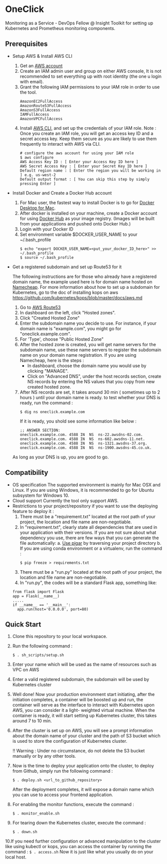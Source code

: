 # OneClick
Monitoring as a Service - DevOps Fellow @ Insight
Toolkit for setting up Kubernetes and Prometheus monitoring components.

## Prerequisites 

- Setup AWS & Install AWS CLI
  1. Get an [AWS account](https://aws.amazon.com/)
  2. Create an IAM admin user and group on either AWS console, It is not recommended to set everything up with root identity
     (the one u login with email).
  3. Grant the following IAM permissions to your IAM role in order to use the tool.
      ```
      AmazonEC2FullAccess
      AmazonRoute53FullAccess
      AmazonS3FullAccess
      IAMFullAccess
      AmazonVPCFullAccess
      ```
  4. Install [AWS CLI](https://docs.aws.amazon.com/cli/latest/userguide/cli-chap-install.html), and set up the
     credentials of your IAM role.
     Note : Once you create an IAM role, you will get an access key ID and a secret access key. Keep them secure as you 
     are likely to use them frequently to interact with AWS via CLI.
     ```
     # configure the aws account for using your IAM role
     $ aws configure
     AWS Access Key ID : [ Enter your Access Key ID here ]
     AWS Secret Access Key : [ Enter your Secret Key ID here ]
     Default region name : [ Enter the region you will be working in ] e.g. us-west-2
     Default output format : [ You can skip this step by simply pressing Enter ]
     ```

- Install Docker and Create a Docker Hub account
  1. For Mac user, the fastest way to install Docker is to go for [Docker Desktop for Mac](https://docs.docker.com/docker-for-mac/install/). 
  2. After docker is installed on your machine, create a Docker account for using [Docker Hub](https://hub.docker.com/)
     as your image registry.
     (Images will be built from your applications and pushed onto Docker Hub.)
  3. Login with your Docker ID
  4. Set environment variable $DOCKER_USER_NAME to your ~/.bash_profile
     ```
     $ echo "export DOCKER_USER_NAME=<put_your_docker_ID_here>" >> ~/.bash_profile
     $ source ~/.bash_profile
     ```

- Get a registered subdomain and set up Route53 for it

  The following instructions are for those who already have a registered domain name, the example used here is for domain name
  hosted on [Namecheap](https://www.namecheap.com).
  For more information about how to set up a subdomain for Kubernetes, go to the doc of installing kops on aws
  https://github.com/kubernetes/kops/blob/master/docs/aws.md
  
  1. Go to [AWS Route53](https://console.aws.amazon.com/route53/)
  2. In dashboard on the left, click "Hosted zones".
  3. Click "Created Hosted Zone"
  4. Enter the subdomain name you decide to use. For instance, if your domain name is "example.com", you might go for 
     "oneclick.example.com".
  5. For 'Type', choose "Public Hosted Zone"
  6. After the hosted zone is created, you will get name servers for the subdomain name, use these name servers to 
     register the subdomain name on your domain name registration.
     If you are using Namecheap, here is the steps :
     - In dashboard, choose the domain name you would use by clicking "MANAGE".
     - Click on "Advanced DNS", under the host records section, create NS records by entering the NS values that you copy
       from new created hosted zone.
  7. After NS records are set, it takes around 30 min ( sometimes up to 2 hours ) until your domain name is ready.
     to test whether your DNS is ready, run the command :
     ```
     $ dig ns oneclick.example.com
     ```
     If it is ready, you shold see some information like below :
     ```
     ;; ANSWER SECTION:
     oneclick.example.com. 4588	IN	NS	ns-22.awsdns-02.com.
     oneclick.example.com. 4588	IN	NS	ns-602.awsdns-11.net.
     oneclick.example.com. 4588	IN	NS	ns-1321.awsdns-37.org.
     oneclick.example.com. 4588	IN	NS	ns-1900.awsdns-45.co.uk.
     ```
  As long as your DNS is up, you are good to go.

## Compatibility 
  - OS specification
    The supported environment is mainly for Mac OSX and Linux. If you are using Windows, it is recommended to go for
    Ubuntu subsystem for Windows 10.
  - Cloud support
    Currently the tool only support AWS.
  - Restrictions to your project/repository if you want to use the deploying feature to deploy it :
    1. There must be a "requirement.txt" located at the root path of your project, the location and file name are
       non-negotiable.
    2. In "requirement.txt", clearly state all dependencies that are used in your application with their versions.
       If you are not sure about what dependency you use, there are few ways that you can generate the file automatically:
       a. [Use pigar](https://github.com/damnever/pigar) by traversing your project directory
       b. If you are using conda environment or a virtualenv, run the command :
       ```
       $ pip freeze > requirements.txt
       ```
    3. There must be a "run.py" located at the root path of your project, the location and file name are
       non-negotiable.
    4. In "run.py", the codes will be a standard Flask app, something like:
    ```
    from flask import Flask
    app = Flask(__name__)
    .....
    if __name__ == '__main__':
      app.run(host='0.0.0.0', port=80)
    ```
  
  
## Quick Start

  1. Clone this repository to your local workspace.
  2. Run the following command :
     ```
     $ . sh_scripts/setup.sh
     ```
  3. Enter your name which will be used as the name of resources such as VPC on AWS
  4. Enter a valid registered subdomain, the subdomain will be used by Kubernetes cluster
  5. Well done! Now your production environment start initiating, after the initiation completes, a container will be boosted
     up and run, the container will serve as the interface to interact with Kubernetes upon AWS, you can consider it a light-
     weighted virtual machine. 
     When the container is ready, it will start setting up Kubernetes cluster, this takes around 7 to 10 min.
  6. After the cluster is set up on AWS, you will see a prompt information about the domain name of your cluster and the 
     path of S3 bucket which is used to store the configuration of Kubernetes cluster.
     
     !! Warning : Under no circumstance, do not delete the S3 bucket manually or by any other tools.
  7. Now is the time to deploy your application onto the cluster, to deploy from Github, simply run the following command :
     ```
     $ . deploy.sh <url_to_github_repository>
     ```
     After the deployment completes, it will expose a domain name which you can use to access your frontend application.
  
  8. For enabling the monitor functions, execute the command :
     ```
     $ . monitor_enable.sh
     ```
  9. For tearing down the Kubernetes cluster, execute the command :
     ```
     $ . down.sh
     ```
  10.If you need further configuration or advanced manipulation to the cluster like using kubectl or kops, you can 
     access the container by running the command :
     ```
     $ . access.sh
     ```
     Now it is just like what you usually do on your local host.
  
  
     

